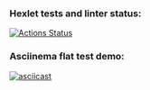 ### Hexlet tests and linter status:
[![Actions Status](https://github.com/dmitriy-ga/python-project-lvl2/workflows/hexlet-check/badge.svg)](https://github.com/dmitriy-ga/python-project-lvl2/actions)

### Asciinema flat test demo:
[![asciicast](https://asciinema.org/a/k6bhMDqVRkvt3x1lEWAsdLFKh.svg)](https://asciinema.org/a/k6bhMDqVRkvt3x1lEWAsdLFKh)
